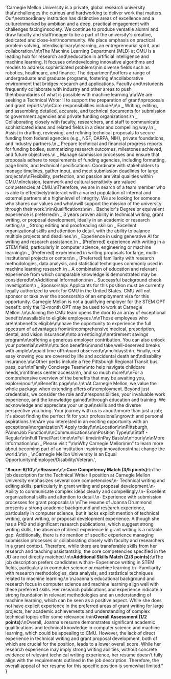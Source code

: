 'Carnegie Mellon University is a private, global research university that\nchallenges the curious and hardworking to deliver work that matters. Our\nextraordinary institution has distinctive areas of excellence and a culture\nmarked by ambition and a deep, practical engagement with challenges facing\nsociety. We continue to produce versatile alumni and draw faculty and staff\neager to be a part of the university\'s creative, dedicated and close-knit\ncommunity. We place emphasis on practical problem solving, interdisciplinary\nlearning, an entrepreneurial spirit, and collaboration.\n\nThe Machine Learning Department (MLD) at CMU is a leading hub for research and\neducation in artificial intelligence and machine learning. It focuses on\ndeveloping innovative algorithms and models to address sophisticated problems\nin diverse fields such as robotics, healthcare, and finance. The department\noffers a range of undergraduate and graduate programs, fostering a\ncollaborative environment that bridges research and applications. Faculty and\nstudents frequently collaborate with industry and other areas to push the\nboundaries of what is possible with machine learning.\n\nWe are seeking a Technical Writer II to support the preparation of grant\nproposals and grant reports.\n\nCore responsibilities include:\n\n _ Writing, editing, and assembling detailed, accurate, and technical documents for submission to government agencies and private funding organizations.\n _ Collaborating closely with faculty, researchers, and staff to communicate sophisticated ideas and related fields in a clear and compelling way.\n _ Assist in drafting, reviewing, and refining technical proposals to secure funding from federal agencies (e.g., NSF, DARPA, NIH), private foundations, and industry partners.\n _ Prepare technical and financial progress reports for funding bodies, summarizing research outcomes, milestones achieved, and future objectives.\n _ Manage submission processes and ensure that proposals adhere to requirements of funding agencies, including formatting, page limits, and technical specifications. Coordinate with stakeholders to manage timelines, gather input, and meet submission deadlines for large projects\n\nFlexibility, perfection, and passion are vital qualities within CMU.\nInclusion, teamwork and cultural sensitivity are valued competencies at CMU.\nTherefore, we are in search of a team member who is able to effectively\ninteract with a varied population of internal and external partners at a high\nlevel of integrity. We are looking for someone who shares our values and who\nwill support the mission of the university through their work.\n\nQualifications:\n\n _ Bachelor\'s Degree or equivalent experience is preferred\n _ 3 years proven ability in technical writing, grant writing, or proposal development, ideally in an academic or research setting.\n _ Strong editing and proofreading skills\n _ Excellent organizational skills and attention to detail, with the ability to balance multiple projects and deadlines.\n _ Experience in using generative AI for writing and research assistance.\n _ (Preferred) experience with writing in a STEM field, particularly in computer science, engineering or machine learning\n _ (Preferred) experienced in writing proposals for large, multi-institutional projects or centers\n _ (Preferred) familiarity with research methodologies, data analysis, and statistical techniques commonly used in machine learning research.\n _ A combination of education and relevant experience from which comparable knowledge is demonstrated may be considered\n\nAdditional Information:\n\n _ Successful background check investigation\n _ Sponsorship: Applicants for this position must be currently legally authorized to work for CMU in the United States. CMU will not sponsor or take over the sponsorship of an employment visa for this opportunity. Carnegie Mellon is not a qualifying employer for the STEM OPT benefit: only the 12-month OPT may be used to work at Carnegie Mellon..\n\nJoining the CMU team opens the door to an array of exceptional benefits\navailable to eligible employees.\n\nThose employees who are\n\nbenefits eligible\n\nhave the opportunity to experience the full spectrum of advantages from\n\ncomprehensive medical, prescription, dental, and vision insurance\n\nto an enticing\n\nretirement savings program\n\noffering a generous employer contribution. You can also unlock your potential\nwith\n\ntuition benefits\n\nand take well-deserved breaks with ample\n\npaid time off\n\nand observed\n\nholidays\n\n. Finally, rest easy knowing you are covered by life and accidental death and\ndisability insurance.\n\nOther perks include a free Pittsburgh Regional Transit bus pass, our\n\nFamily Concierge Team\n\nto help navigate childcare needs,\n\nfitness center access\n\n, and so much more!\n\nFor a comprehensive overview of the benefits that may be awaiting you, explore\nour\n\nBenefits page\n\n.\n\nAt Carnegie Mellon, we value the whole package when extending offers of\nemployment. Beyond just credentials, we consider the role and\nresponsibilities, your invaluable work experience, and the knowledge gained\nthrough education and training. We acknowledge and appreciate your unique\nskills and the diverse perspective you bring. Your journey with us is about\nmore than just a job; it\'s about finding the perfect fit for your professional\ngrowth and personal aspirations.\n\nAre you interested in an exciting opportunity with an exceptional\norganization?! Apply today!\n\nLocation\n\nPittsburgh, PA\n\nJob Function\n\nCommunications\n\nPosition Type\n\nStaff - Regular\n\nFull Time/Part time\n\nFull time\n\nPay Basis\n\nHourly\n\nMore Information:\n\n _ Please visit "\n\nWhy Carnegie Mellon\n\n" to learn more about becoming part of an institution inspiring innovations\nthat change the world.\n\n _ \nCarnegie Mellon University is an Equal Opportunity\nEmployer/Disability/Veteran.',

"**Score: 6/10**\n\n**Reason:**\n\n**Core Competency Match (3/5 points):**\nThe job description for the Technical Writer II position at Carnegie Mellon University emphasizes several core competencies:\n- Technical writing and editing skills, particularly in grant writing and proposal development.\n- Ability to communicate complex ideas clearly and compellingly.\n- Excellent organizational skills and attention to detail.\n- Experience with submission processes for grant proposals.\n \nThe resume of Joanna Drummond presents a strong academic background and research experience, particularly in computer science, but it lacks explicit mention of technical writing, grant writing, or proposal development experience. Although she has a PhD and significant research publications, which suggest strong writing skills, the absence of direct experience in grant writing is a notable gap. Additionally, there is no mention of specific experience managing submission processes or collaborating closely with faculty and researchers in a grant context. Therefore, while there are transferable skills from her research and teaching assistantship, the core competencies specified in the JD are not directly matched.\n\n**Additional Skills Match (2/3 points):**\nThe job description prefers candidates with:\n- Experience writing in STEM fields, particularly in computer science or machine learning.\n- Familiarity with research methodologies, data analysis, and statistical techniques related to machine learning.\n \nJoanna's educational background and research focus in computer science and machine learning align well with these preferred skills. Her research publications and experience indicate a strong foundation in relevant methodologies and an understanding of machine learning, which can be seen as a positive aspect. While she does not have explicit experience in the preferred areas of grant writing for large projects, her academic achievements and understanding of complex technical topics offer some relevance.\n\n**Overall Assessment (1/2 points):**\nOverall, Joanna's resume demonstrates significant academic qualifications and technical knowledge in computer science and machine learning, which could be appealing to CMU. However, the lack of direct experience in technical writing and grant proposal development, both of which are crucial for the position, leads to a lower overall score. While her research experience may imply strong writing abilities, without concrete evidence of relevant technical writing experience, her resume doesn’t fully align with the requirements outlined in the job description. Therefore, the overall appeal of her resume for this specific position is somewhat limited." }
